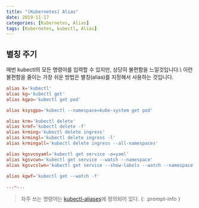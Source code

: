 ```yaml
---
title: "[Kubernetes] Alias"
date: 2019-11-17
categories: [Kubernetes, Alias]
tags: [Kubernetes, kubectl, Alias]
---
```


## 별칭 주기
매번 kubectl의 모든 명령어를 입력할 수 있지만, 상당히 불편함을 느낄것입니다.\\
이런 불편함을 줄이는 가장 쉬운 방법은 별칭(alias)를 지정해서 사용하는 것입니다.

```conf
alias k='kubectl'
alias kg='kubectl get'
alias kgpo='kubectl get pod'

alias ksysgpo='kubectl --namespace=kube-system get pod'

alias krm='kubectl delete'
alias krmf='kubectl delete -f'
alias krming='kubectl delete ingress'
alias krmingl='kubectl delete ingress -l'
alias krmingall='kubectl delete ingress --all-namespaces'

alias kgsvcoyaml='kubectl get service -o=yaml'
alias kgsvcwn='kubectl get service --watch --namespace'
alias kgsvcslwn='kubectl get service --show-labels --watch --namespace'

alias kgwf='kubectl get --watch -f'

...✂...
```
     
> 자주 쓰는 명령어는 [kubectl-aliases](https://github.com/ahmetb/kubectl-aliases)에 정의되어 있다.
{: .prompt-info }